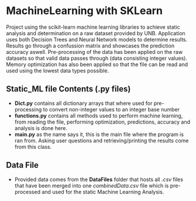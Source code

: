 # MachineLearning with SKLearn

Project using the scikit-learn machine learning libraries to achieve static analysis and determination on a raw dataset provided by UNB.
Application uses both Decision Trees and Neural Network models to determine results. Results go through a confussion matrix and showcases the prediction accuracy aswell.
Pre-processing of the data has been applied on the raw datasets so that valid data passes through (data consisting integer values).
Memory optimization has also been applied so that the file can be read and used using the lowest data types possible.

## Static_ML file Contents (.py files)

- **Dict.py** contains all dictionary arrays that where used for pre-processing to convert non-integer values to an integer base number
- **functions.py** contains all methods used to perform machine learning, from reading the file, performing optimization, predictions, accuracy and analysis is done here.
- **main.py** as the name says it, this is the main file where the program is ran from. Asking user questions and retrieving/printing the results come from this class.

## Data File

- Provided data comes from the **DataFiles** folder that hosts all *.csv* files that have been merged into one *combinedData.csv* file which is pre-processed and used for the static Machine Learning Analysis.
